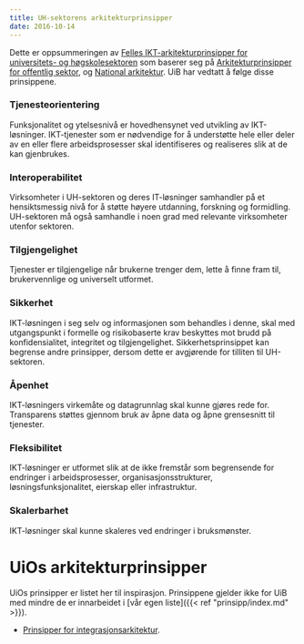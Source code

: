```yaml
---
title: UH-sektorens arkitekturprinsipper
date: 2016-10-14
---
```


Dette er oppsummeringen av [Felles IKT-arkitekturprinsipper for universitets- og høgskolesektoren](https://www.uninett.no/arkitektur) som baserer seg på [Arkitekturprinsipper for offentlig sektor](https://www.difi.no/artikkel/2016/01/overordnede-it-arkitekturprinsipper),
og [National arkitektur](https://www.difi.no/fagomrader-og-tjenester/digitalisering-og-samordning/nasjonal-arkitektur).
UiB har vedtatt å følge disse prinsippene.

### Tjenesteorientering

Funksjonalitet og ytelsesnivå er hovedhensynet ved utvikling av IKT-løsninger.
IKT-tjenester som er nødvendige for å understøtte hele eller deler av en eller
flere arbeidsprosesser skal identifiseres og realiseres slik at de kan
gjenbrukes.

### Interoperabilitet

Virksomheter i UH-sektoren og deres IT-løsninger samhandler på et
hensiktsmessig nivå for å støtte høyere utdanning, forskning og formidling.
UH-sektoren må også samhandle i noen grad med relevante virksomheter utenfor
sektoren.

### Tilgjengelighet

Tjenester er tilgjengelige når brukerne trenger dem, lette å finne fram til,
brukervennlige og universelt utformet.

### Sikkerhet

IKT-løsningen i seg selv og informasjonen som behandles i denne, skal med utgangspunkt i
formelle og risikobaserte krav beskyttes mot brudd på konfidensialitet, integritet og tilgjengelighet.
Sikkerhetsprinsippet kan begrense andre prinsipper, dersom dette er avgjørende for tilliten til UH-sektoren.

### Åpenhet

IKT-løsningers virkemåte og datagrunnlag skal kunne gjøres rede for.
Transparens støttes gjennom bruk av åpne data og åpne grensesnitt til
tjenester.

### Fleksibilitet

IKT-løsninger er utformet slik at de ikke fremstår som begrensende for
endringer i arbeidsprosesser, organisasjonsstrukturer, løsningsfunksjonalitet,
eierskap eller infrastruktur.

### Skalerbarhet

IKT-løsninger skal kunne skaleres ved endringer i bruksmønster.

# UiOs arkitekturprinsipper

UiOs prinsipper er listet her til inspirasjon.  Prinsippene gjelder ikke for UiB med mindre de er innarbeidet i [vår egen liste]({{< ref "prinsipp/index.md" >}}).

* [Prinsipper for integrasjonsarkitektur](http://www.uio.no/tjenester/it/sikkerhet/integrasjonsarkitektur/mer-om/vedtak/ia-prinsipper.html).

